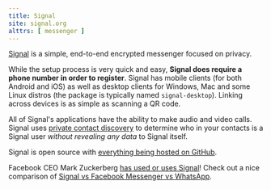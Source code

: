 ```yaml
---
title: Signal
site: signal.org
alttrs: [ messenger ]
---
```


[Signal](https://signal.org/download/) is a simple, end-to-end encrypted
messenger focused on privacy.
<!--more-->

While the setup process is very quick and easy, **Signal does require a phone
number in order to register**. Signal has mobile clients (for both Android and
iOS) as well as desktop clients for Windows, Mac and some Linux distros (the
package is typically named `signal-desktop`). Linking across devices is as
simple as scanning a QR code.

All of Signal's applications have the ability to make audio and video calls.
Signal uses [private contact
discovery](https://signal.org/blog/private-contact-discovery/) to determine who
in your contacts is a Signal user _without revealing any data_ to Signal
itself.

Signal is open source with [everything being hosted on
GitHub](https://github.com/signalapp).

Facebook CEO Mark Zuckerberg [has used or uses
Signal](https://archive.ph/BKRZJ)! Check out a nice comparison of [Signal vs
Facebook Messenger vs WhatsApp](https://archive.is/b1Fx9).

